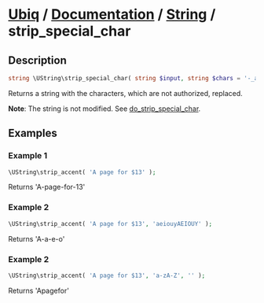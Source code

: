 [Ubiq](https://github.com/Pixel418/Ubiq#readme) / [Documentation](../index.md#readme) / [String](../index.md#string) / strip_special_char
======


Description
-------- 

```php
string \UString\strip_special_char( string $input, string $chars = '-_a-zA-Z0-9', string $replace = '-' );
```

Returns a string with the characters, which are not authorized, replaced.

**Note**: The string is not modified. See [do_strip_special_char](./do_strip_special_char.md#readme).



Examples
--------

### Example 1

```php
\UString\strip_accent( 'A page for $13' );
```
Returns 'A-page-for-13'

### Example 2

```php
\UString\strip_accent( 'A page for $13', 'aeiouyAEIOUY' );
```
Returns 'A-a-e-o'

### Example 2

```php
\UString\strip_accent( 'A page for $13', 'a-zA-Z', '' );
```
Returns 'Apagefor'
